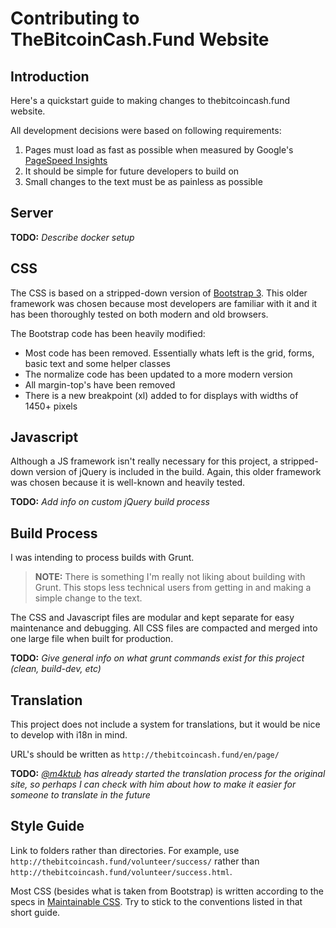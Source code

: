 Contributing to TheBitcoinCash.Fund Website
=======================

## Introduction

Here's a quickstart guide to making changes to thebitcoincash.fund website.

All development decisions were based on following requirements:

1. Pages must load as fast as possible when measured by Google's [PageSpeed Insights](https://developers.google.com/speed/pagespeed/insights/)
1. It should be simple for future developers to build on
1. Small changes to the text must be as painless as possible


## Server

**TODO:** *Describe docker setup*


## CSS

The CSS is based on a stripped-down version of [Bootstrap 3](https://getbootstrap.com/docs/3.3/). This older framework was chosen because most developers are familiar with it and it has been thoroughly tested on both modern and old browsers.

The Bootstrap code has been heavily modified:

- Most code has been removed. Essentially whats left is the grid, forms, basic text and some helper classes
- The normalize code has been updated to a more modern version
- All margin-top's have been removed
- There is a new breakpoint (xl) added to for displays with widths of 1450+ pixels


## Javascript

Although a JS framework isn't really necessary for this project, a stripped-down version of jQuery is included in the build. Again, this older framework was chosen because it is well-known and heavily tested.

**TODO:** *Add info on custom jQuery build process*


## Build Process

I was intending to process builds with Grunt.

> **NOTE:** There is something I'm really not liking about building with Grunt. This stops less technical users from getting in and making a simple change to the text.

The CSS and Javascript files are modular and kept separate for easy maintenance and debugging. All CSS files are compacted and merged into one large file when built for production.

**TODO:** *Give general info on what grunt commands exist for this project (clean, build-dev, etc)*



## Translation

This project does not include a system for translations, but it would be nice to develop with i18n in mind.

URL's should be written as  `http://thebitcoincash.fund/en/page/`

**TODO:** *[@m4ktub](https://github.com/m4ktub) has already started the translation process for the original site, so perhaps I can check with him about how to make it easier for someone to translate in the future*

## Style Guide

Link to folders rather than directories. For example, use `http://thebitcoincash.fund/volunteer/success/` rather than `http://thebitcoincash.fund/volunteer/success.html`.

Most CSS (besides what is taken from Bootstrap) is  written according to the specs in [Maintainable CSS](https://maintainablecss.com/). Try to stick to the conventions listed in that short guide.